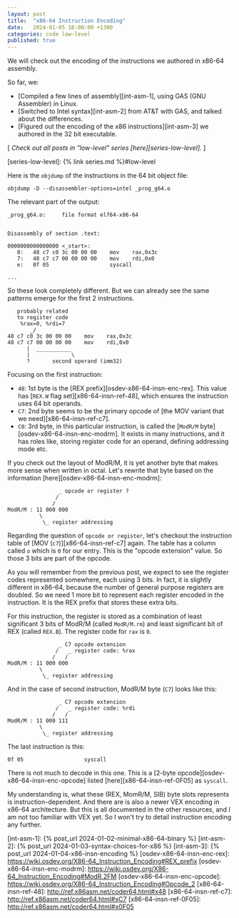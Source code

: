 ```yaml
---
layout: post
title:  "x86-64 Instruction Encoding"
date:   2024-01-05 16:00:00 +1300
categories: code low-level
published: true
---
```


We will check out the encoding of the instructions we authored in x86-64 assembly.

So far, we:
- [Compiled a few lines of assembly][int-asm-1], using GAS (GNU Assembler) in Linux.
- [Switched to Intel syntax][int-asm-2] from AT&T with GAS, and talked about the differences.
- [Figured out the encoding of the x86 instructions][int-asm-3] we authored in the 32 bit executable.

[ *Check out all posts in "low-level" series [here][series-low-level].* ]

[series-low-level]: {% link series.md %}#low-level

Here is the `objdump` of the instructions in the 64 bit object file:

``` shell
objdump -D --disassembler-options=intel _prog_g64.o
```

The relevant part of the output:
```
_prog_g64.o:     file format elf64-x86-64


Disassembly of section .text:

0000000000000000 <_start>:
   0:	48 c7 c0 3c 00 00 00 	mov    rax,0x3c
   7:	48 c7 c7 00 00 00 00 	mov    rdi,0x0
   e:	0f 05                	syscall

...
```

So these look completely different. But we can already see the same patterns emerge for the first 2 instructions.
```
   probably related
   to register code
    %rax=0, %rdi=7
       _/
48 c7 c0 3c 00 00 00 	mov    rax,0x3c
48 c7 c7 00 00 00 00 	mov    rdi,0x0
      |  ___________
      |             \
      ?       second operand (imm32)
```

Focusing on the first instruction:
- `48`: 1st byte is the [REX prefix][osdev-x86-64-insn-enc-rex]. This value has [`REX.W` flag set][x86-64-insn-ref-48], which ensures the instruction uses 64 bit operands.
- `C7`: 2nd byte seems to be the primary opcode of [the MOV variant that we need][x86-64-insn-ref-c7].
- `C0`: 3rd byte, in this particular instruction, is called the [`ModR/M` byte][osdev-x86-64-insn-enc-modrm]. It exists in many instructions, and it has roles like, storing register code for an operand, defining addressing mode etc.

If you check out the layout of ModR/M, it is yet another byte that makes more sense when written in octal. Let's rewrite that byte based on the information [here][osdev-x86-64-insn-enc-modrm]:
```
                _ opcode or register ?
               /
              /
ModR/M : 11 000 000
          \
           \_ register addressing
```

Regarding the question of `opcode or register`, let's checkout the instruction table of [MOV (`c7`)][x86-64-insn-ref-c7] again. The table has a column called `o` which is `0` for our entry. This is the "opcode extension" value. So those 3 bits are part of the opcode.

As you will remember from the previous post, we expect to see the register codes represented somewhere, each using 3 bits. In fact, it is slightly different in x86-64, because the number of general purpose registers are doubled. So we need 1 more bit to represent each register encoded in the instruction. It is the REX prefix that stores these extra bits.

For this instruction, the register is stored as a combination of least significant 3 bits of ModR/M (called `ModR/M.rm`) and least significant bit of REX (called `REX.B`). The register code for `rax` is `0`.
```
                _ C7 opcode extension
               /   _ register code: %rax
              /   /
ModR/M : 11 000 000
          \
           \_ register addressing
```

And in the case of second instruction, ModR/M byte (`C7`) looks like this:
```
                _ C7 opcode extension
               /   _ register code: %rdi
              /   /
ModR/M : 11 000 111
          \
           \_ register addressing

```

The last instruction is this:
```
0f 05                	syscall
```

There is not much to decode in this one. This is a [2-byte opcode][osdev-x86-64-insn-enc-opcode] listed [here][x86-64-insn-ref-0F05] as `syscall`.

My understanding is, what these (REX, MomR/M, SIB) byte slots represents is instruction-dependent. And there are is also a newer VEX encoding in x86-64 architecture. But this is all documented in the other resources, and I am not too familiar with VEX yet. So I won't try to detail instruction encoding any further.

[^1]: I am not very experienced in assembly. If you find errors, please report in the blog's [Issues page][report].

[report]: https://github.com/kenanb/kenanb-blog/issues

[int-asm-1]: {% post_url 2024-01-02-minimal-x86-64-binary %}
[int-asm-2]: {% post_url 2024-01-03-syntax-choices-for-x86 %}
[int-asm-3]: {% post_url 2024-01-04-x86-insn-encoding %}
[osdev-x86-64-insn-enc-rex]: https://wiki.osdev.org/X86-64_Instruction_Encoding#REX_prefix
[osdev-x86-64-insn-enc-modrm]: https://wiki.osdev.org/X86-64_Instruction_Encoding#ModR.2FM
[osdev-x86-64-insn-enc-opcode]: https://wiki.osdev.org/X86-64_Instruction_Encoding#Opcode_2
[x86-64-insn-ref-48]: http://ref.x86asm.net/coder64.html#x48
[x86-64-insn-ref-c7]: http://ref.x86asm.net/coder64.html#xC7
[x86-64-insn-ref-0F05]: http://ref.x86asm.net/coder64.html#x0F05
